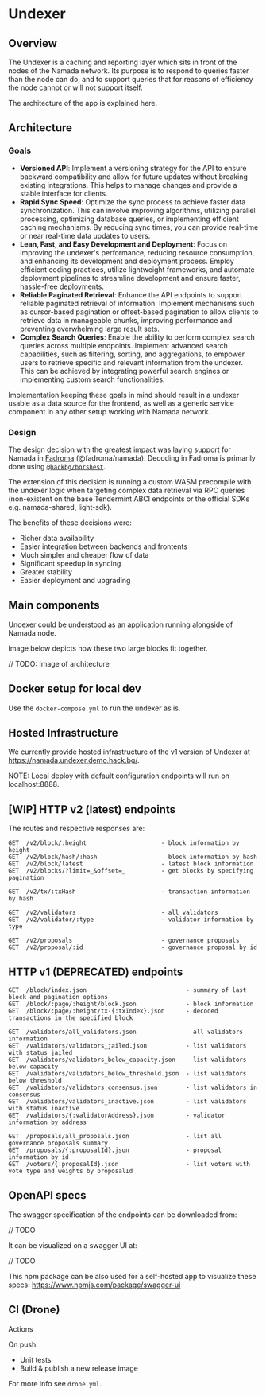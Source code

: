 # Undexer

## Overview
The Undexer is a caching and reporting layer which sits in front of the nodes of the Namada network. Its purpose is to respond to queries faster than the node can do, and to support queries that for reasons of efficiency the node cannot or will not support itself.

The architecture of the app is explained here.

## Architecture

### Goals
- **Versioned API**: Implement a versioning strategy for the API to ensure backward compatibility and allow for future updates without breaking existing integrations. This helps to manage changes and provide a stable interface for clients.
- **Rapid Sync Speed**: Optimize the sync process to achieve faster data synchronization. This can involve improving algorithms, utilizing parallel processing, optimizing database queries, or implementing efficient caching mechanisms. By reducing sync times, you can provide real-time or near real-time data updates to users.
- **Lean, Fast, and Easy Development and Deployment**: Focus on improving the undexer's performance, reducing resource consumption, and enhancing its development and deployment process. Employ efficient coding practices, utilize lightweight frameworks, and automate deployment pipelines to streamline development and ensure faster, hassle-free deployments.
- **Reliable Paginated Retrieval**: Enhance the API endpoints to support reliable paginated retrieval of information. Implement mechanisms such as cursor-based pagination or offset-based pagination to allow clients to retrieve data in manageable chunks, improving performance and preventing overwhelming large result sets.
- **Complex Search Queries**: Enable the ability to perform complex search queries across multiple endpoints. Implement advanced search capabilities, such as filtering, sorting, and aggregations, to empower users to retrieve specific and relevant information from the undexer. This can be achieved by integrating powerful search engines or implementing custom search functionalities.

Implementation keeping these goals in mind should result in a undexer usable as a data source for the frontend, as well as a generic service component in any other setup working with Namada network.

### Design
The design decision with the greatest impact was laying support for Namada in [Fadroma](https://fadroma.tech) (@fadroma/namada). Decoding in Fadroma is primarily done using [`@hackbg/borshest`](https://github.com/hackbg/toolbox/tree/main/borshest).

The extension of this decision is running a custom WASM precompile with the undexer logic when targeting complex data retrieval via RPC queries (non-existent on the base Tendermint ABCI endpoints or the official SDKs e.g. namada-shared, light-sdk).

The benefits of these decisions were:

- Richer data availability
- Easier integration between backends and frontents
- Much simpler and cheaper flow of data
- Significant speedup in syncing
- Greater stability
- Easier deployment and upgrading

## Main components
Undexer could be understood as an application running alongside of Namada node.

Image below depicts how these two large blocks fit together.

// TODO: Image of architecture

## Docker setup for local dev

Use the `docker-compose.yml` to run the undexer as is.

## Hosted Infrastructure
We currently provide hosted infrastructure of the v1 version of Undexer at https://namada.undexer.demo.hack.bg/.

NOTE: Local deploy with default configuration endpoints will run on localhost:8888.

## [WIP] HTTP v2 (latest) endpoints
The routes and respective responses are:
```
GET  /v2/block/:height                     - block information by height
GET  /v2/block/hash/:hash                  - block information by hash
GET  /v2/block/latest                      - latest block information
GET  /v2/blocks/?limit=_&offset=_          - get blocks by specifying pagination

GET  /v2/tx/:txHash                        - transaction information by hash

GET  /v2/validators                        - all validators
GET  /v2/validator/:type                   - validator information by type

GET  /v2/proposals                         - governance proposals
GET  /v2/proposal/:id                      - governance proposal by id
```

## HTTP v1 (DEPRECATED) endpoints
```
GET  /block/index.json                            - summary of last block and pagination options
GET  /block/:page/:height/block.json              - block information
GET  /block/:page/:height/tx-{:txIndex}.json      - decoded transactions in the specified block

GET  /validators/all_validators.json              - all validators information
GET  /validators/validators_jailed.json           - list validators with status jailed
GET  /validators/validators_below_capacity.json   - list validators below capacity
GET  /validators/validators_below_threshold.json  - list validators below threshold
GET  /validators/validators_consensus.json        - list validators in consensus
GET  /validators/validators_inactive.json         - list validators with status inactive
GET  /validators/{:validatorAddress}.json         - validator information by address

GET  /proposals/all_proposals.json                - list all governance proposals summary
GET  /proposals/{:proposalId}.json                - proposal information by id
GET  /voters/{:proposalId}.json                   - list voters with vote type and weights by proposalId
```

## OpenAPI specs
The swagger specification of the endpoints can be downloaded from:

// TODO

It can be visualized on a swagger UI at:

// TODO

This npm package can be also used for a self-hosted app to visualize these specs: https://www.npmjs.com/package/swagger-ui

## CI (Drone) 
Actions

On push:
- Unit tests
- Build & publish a new release image

For more info see `drone.yml`.